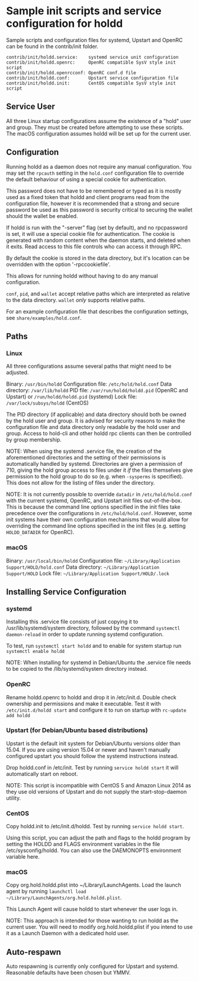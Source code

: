 Sample init scripts and service configuration for holdd
==========================================================

Sample scripts and configuration files for systemd, Upstart and OpenRC
can be found in the contrib/init folder.

    contrib/init/holdd.service:    systemd service unit configuration
    contrib/init/holdd.openrc:     OpenRC compatible SysV style init script
    contrib/init/holdd.openrcconf: OpenRC conf.d file
    contrib/init/holdd.conf:       Upstart service configuration file
    contrib/init/holdd.init:       CentOS compatible SysV style init script

Service User
---------------------------------

All three Linux startup configurations assume the existence of a "hold" user
and group.  They must be created before attempting to use these scripts.
The macOS configuration assumes holdd will be set up for the current user.

Configuration
---------------------------------

Running holdd as a daemon does not require any manual configuration. You may
set the `rpcauth` setting in the `hold.conf` configuration file to override
the default behaviour of using a special cookie for authentication.

This password does not have to be remembered or typed as it is mostly used
as a fixed token that holdd and client programs read from the configuration
file, however it is recommended that a strong and secure password be used
as this password is security critical to securing the wallet should the
wallet be enabled.

If holdd is run with the "-server" flag (set by default), and no rpcpassword is set,
it will use a special cookie file for authentication. The cookie is generated with random
content when the daemon starts, and deleted when it exits. Read access to this file
controls who can access it through RPC.

By default the cookie is stored in the data directory, but it's location can be overridden
with the option '-rpccookiefile'.

This allows for running holdd without having to do any manual configuration.

`conf`, `pid`, and `wallet` accept relative paths which are interpreted as
relative to the data directory. `wallet` *only* supports relative paths.

For an example configuration file that describes the configuration settings,
see `share/examples/hold.conf`.

Paths
---------------------------------

### Linux

All three configurations assume several paths that might need to be adjusted.

Binary:              `/usr/bin/holdd`
Configuration file:  `/etc/hold/hold.conf`
Data directory:      `/var/lib/holdd`
PID file:            `/var/run/holdd/holdd.pid` (OpenRC and Upstart) or `/run/holdd/holdd.pid` (systemd)
Lock file:           `/var/lock/subsys/holdd` (CentOS)

The PID directory (if applicable) and data directory should both be owned by the
hold user and group. It is advised for security reasons to make the
configuration file and data directory only readable by the hold user and
group. Access to hold-cli and other holdd rpc clients can then be
controlled by group membership.

NOTE: When using the systemd .service file, the creation of the aforementioned
directories and the setting of their permissions is automatically handled by
systemd. Directories are given a permission of 710, giving the hold group
access to files under it _if_ the files themselves give permission to the
hold group to do so (e.g. when `-sysperms` is specified). This does not allow
for the listing of files under the directory.

NOTE: It is not currently possible to override `datadir` in
`/etc/hold/hold.conf` with the current systemd, OpenRC, and Upstart init
files out-of-the-box. This is because the command line options specified in the
init files take precedence over the configurations in
`/etc/hold/hold.conf`. However, some init systems have their own
configuration mechanisms that would allow for overriding the command line
options specified in the init files (e.g. setting `HOLDD_DATADIR` for
OpenRC).

### macOS

Binary:              `/usr/local/bin/holdd`
Configuration file:  `~/Library/Application Support/HOLD/hold.conf`
Data directory:      `~/Library/Application Support/HOLD`
Lock file:           `~/Library/Application Support/HOLD/.lock`

Installing Service Configuration
-----------------------------------

### systemd

Installing this .service file consists of just copying it to
/usr/lib/systemd/system directory, followed by the command
`systemctl daemon-reload` in order to update running systemd configuration.

To test, run `systemctl start holdd` and to enable for system startup run
`systemctl enable holdd`

NOTE: When installing for systemd in Debian/Ubuntu the .service file needs to be copied to the /lib/systemd/system directory instead.

### OpenRC

Rename holdd.openrc to holdd and drop it in /etc/init.d.  Double
check ownership and permissions and make it executable.  Test it with
`/etc/init.d/holdd start` and configure it to run on startup with
`rc-update add holdd`

### Upstart (for Debian/Ubuntu based distributions)

Upstart is the default init system for Debian/Ubuntu versions older than 15.04. If you are using version 15.04 or newer and haven't manually configured upstart you should follow the systemd instructions instead.

Drop holdd.conf in /etc/init.  Test by running `service holdd start`
it will automatically start on reboot.

NOTE: This script is incompatible with CentOS 5 and Amazon Linux 2014 as they
use old versions of Upstart and do not supply the start-stop-daemon utility.

### CentOS

Copy holdd.init to /etc/init.d/holdd. Test by running `service holdd start`.

Using this script, you can adjust the path and flags to the holdd program by
setting the HOLDD and FLAGS environment variables in the file
/etc/sysconfig/holdd. You can also use the DAEMONOPTS environment variable here.

### macOS

Copy org.hold.holdd.plist into ~/Library/LaunchAgents. Load the launch agent by
running `launchctl load ~/Library/LaunchAgents/org.hold.holdd.plist`.

This Launch Agent will cause holdd to start whenever the user logs in.

NOTE: This approach is intended for those wanting to run holdd as the current user.
You will need to modify org.hold.holdd.plist if you intend to use it as a
Launch Daemon with a dedicated hold user.

Auto-respawn
-----------------------------------

Auto respawning is currently only configured for Upstart and systemd.
Reasonable defaults have been chosen but YMMV.
